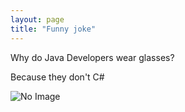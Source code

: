 ```yaml
---
layout: page
title: "Funny joke"
---
```


Why do Java Developers wear glasses? 
<p>Because they don't C#</p>

<img src="{{ site.github.url }}/assets/img/anek.jpg" alt = "No Image">